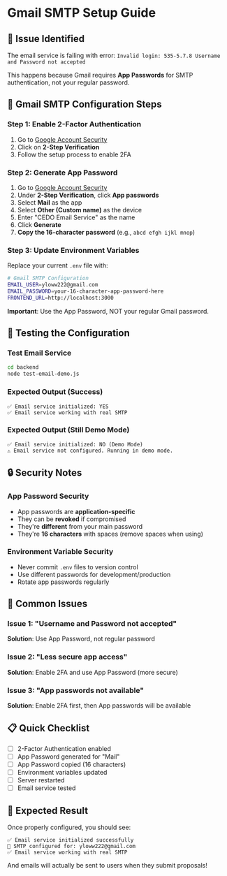 # Gmail SMTP Setup Guide

## 🔧 Issue Identified
The email service is failing with error: `Invalid login: 535-5.7.8 Username and Password not accepted`

This happens because Gmail requires **App Passwords** for SMTP authentication, not your regular password.

## 📧 Gmail SMTP Configuration Steps

### Step 1: Enable 2-Factor Authentication
1. Go to [Google Account Security](https://myaccount.google.com/security)
2. Click on **2-Step Verification**
3. Follow the setup process to enable 2FA

### Step 2: Generate App Password
1. Go to [Google Account Security](https://myaccount.google.com/security)
2. Under **2-Step Verification**, click **App passwords**
3. Select **Mail** as the app
4. Select **Other (Custom name)** as the device
5. Enter "CEDO Email Service" as the name
6. Click **Generate**
7. **Copy the 16-character password** (e.g., `abcd efgh ijkl mnop`)

### Step 3: Update Environment Variables
Replace your current `.env` file with:

```bash
# Gmail SMTP Configuration
EMAIL_USER=yloww222@gmail.com
EMAIL_PASSWORD=your-16-character-app-password-here
FRONTEND_URL=http://localhost:3000
```

**Important**: Use the App Password, NOT your regular Gmail password.

## 🧪 Testing the Configuration

### Test Email Service
```bash
cd backend
node test-email-demo.js
```

### Expected Output (Success)
```
✅ Email service initialized: YES
✅ Email service working with real SMTP
```

### Expected Output (Still Demo Mode)
```
✅ Email service initialized: NO (Demo Mode)
⚠️ Email service not configured. Running in demo mode.
```

## 🔒 Security Notes

### App Password Security
- App passwords are **application-specific**
- They can be **revoked** if compromised
- They're **different** from your main password
- They're **16 characters** with spaces (remove spaces when using)

### Environment Variable Security
- Never commit `.env` files to version control
- Use different passwords for development/production
- Rotate app passwords regularly

## 🚨 Common Issues

### Issue 1: "Username and Password not accepted"
**Solution**: Use App Password, not regular password

### Issue 2: "Less secure app access"
**Solution**: Enable 2FA and use App Password (more secure)

### Issue 3: "App passwords not available"
**Solution**: Enable 2FA first, then App passwords will be available

## 📋 Quick Checklist

- [ ] 2-Factor Authentication enabled
- [ ] App Password generated for "Mail"
- [ ] App Password copied (16 characters)
- [ ] Environment variables updated
- [ ] Server restarted
- [ ] Email service tested

## 🎯 Expected Result

Once properly configured, you should see:
```
✅ Email service initialized successfully
📧 SMTP configured for: yloww222@gmail.com
✅ Email service working with real SMTP
```

And emails will actually be sent to users when they submit proposals!

